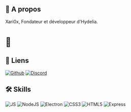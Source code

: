 
## 🚀 A propos
Xari0x, Fondateur et développeur d'Hydelia.


# 👋


## 🔗 Liens
[![Github](https://img.shields.io/badge/Github-gray?style=for-the-badge&logo=github&logoColor=white)](https://github.com/Xari0x)
[![Discord](https://img.shields.io/badge/Discord-blue?style=for-the-badge&logo=discord&logoColor=white)](https://discord.gg/WsNzz6M9Xk)


## 🛠 Skills
![JS](https://img.shields.io/badge/Javascript-f0db4f?style=for-the-badge&logo=javascript&logoColor=white)
![NodeJS](https://img.shields.io/badge/NodeJS-red?style=for-the-badge&logo=npm&logoColor=white)
![Electron](https://img.shields.io/badge/Electron-47848f?style=for-the-badge&logo=electron&logoColor=white)
![CSS3](https://img.shields.io/badge/CSS3-33a9dc?style=for-the-badge&logo=css3&logoColor=white)
![HTML5](https://img.shields.io/badge/HTML5-f16529?style=for-the-badge&logo=html5&logoColor=white)
![Express](https://img.shields.io/badge/Express-47848f?style=for-the-badge&logo=express&logoColor=white)
